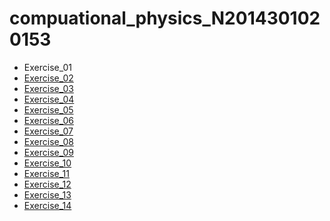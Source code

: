 # compuational_physics_N2014301020153
* Exercise_01
* [Exercise_02](https://www.zybuluo.com/xunshuideyu/note/497144)
* [Exercise_03](https://www.zybuluo.com/xunshuideyu/note/512776)
* [Exercise_04]()
* [Exercise_05]()
* [Exercise_06]()
* [Exercise_07]()
* [Exercise_08]()
* [Exercise_09]()
* [Exercise_10]()
* [Exercise_11]()
* [Exercise_12]()
* [Exercise_13]()
* [Exercise_14]()
